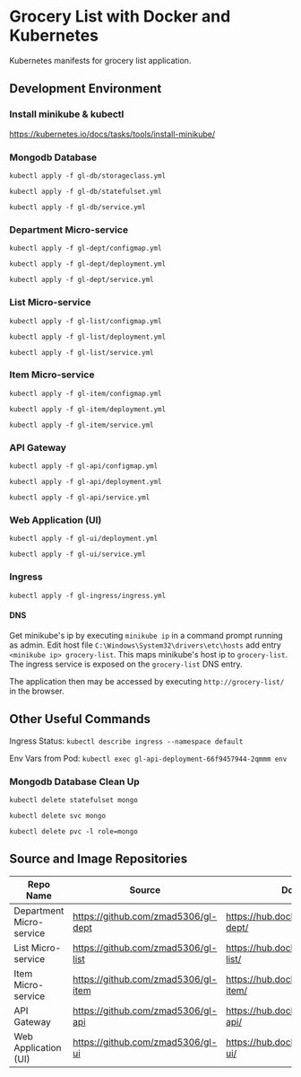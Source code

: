 # Grocery List with Docker and Kubernetes

Kubernetes manifests for grocery list application.

## Development Environment

### Install minikube & kubectl

https://kubernetes.io/docs/tasks/tools/install-minikube/

### Mongodb Database

`kubectl apply -f gl-db/storageclass.yml`

`kubectl apply -f gl-db/statefulset.yml`

`kubectl apply -f gl-db/service.yml`

### Department Micro-service

`kubectl apply -f gl-dept/configmap.yml`

`kubectl apply -f gl-dept/deployment.yml`

`kubectl apply -f gl-dept/service.yml`

### List Micro-service

`kubectl apply -f gl-list/configmap.yml`

`kubectl apply -f gl-list/deployment.yml`

`kubectl apply -f gl-list/service.yml`

### Item Micro-service

`kubectl apply -f gl-item/configmap.yml`

`kubectl apply -f gl-item/deployment.yml`

`kubectl apply -f gl-item/service.yml`

### API Gateway

`kubectl apply -f gl-api/configmap.yml`

`kubectl apply -f gl-api/deployment.yml`

`kubectl apply -f gl-api/service.yml`

### Web Application (UI)

`kubectl apply -f gl-ui/deployment.yml`

`kubectl apply -f gl-ui/service.yml`

### Ingress

`kubectl apply -f gl-ingress/ingress.yml`

#### DNS

Get minikube's ip by executing `minikube ip` in a command prompt running as admin. Edit host file `C:\Windows\System32\drivers\etc\hosts` add entry `<minikube ip> grocery-list`. This maps minikube's host ip to `grocery-list`. The ingress service is exposed on the `grocery-list` DNS entry.

The application then may be accessed by executing `http://grocery-list/` in the browser.

## Other Useful Commands

Ingress Status: `kubectl describe ingress --namespace default`

Env Vars from Pod: `kubectl exec gl-api-deployment-66f9457944-2qmmm env`

### Mongodb Database Clean Up

`kubectl delete statefulset mongo`

`kubectl delete svc mongo`

`kubectl delete pvc -l role=mongo`

## Source and Image Repositories

| Repo Name                | Source                              | Docker Image                               |
| ------------------------ | ----------------------------------- | ------------------------------------------ |
| Department Micro-service | https://github.com/zmad5306/gl-dept | https://hub.docker.com/r/zmad5306/gl-dept/ |
| List Micro-service       | https://github.com/zmad5306/gl-list | https://hub.docker.com/r/zmad5306/gl-list/ |
| Item Micro-service       | https://github.com/zmad5306/gl-item | https://hub.docker.com/r/zmad5306/gl-item/ |
| API Gateway              | https://github.com/zmad5306/gl-api  | https://hub.docker.com/r/zmad5306/gl-api/  |
| Web Application (UI)     | https://github.com/zmad5306/gl-ui   | https://hub.docker.com/r/zmad5306/gl-ui/   |